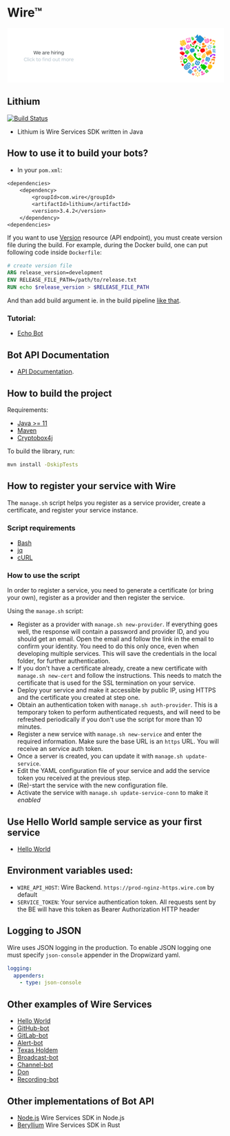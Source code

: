 # Wire™

[![Wire logo](https://github.com/wireapp/wire/blob/master/assets/header-small.png?raw=true)](https://wire.com/jobs/)

## Lithium

[![Build Status](https://travis-ci.org/wireapp/lithium.svg?branch=master)](https://travis-ci.org/wireapp/lithium)

- Lithium is Wire Services SDK written in Java

## How to use it to build your bots?
- In your `pom.xml`:
```
<dependencies>
    <dependency>
        <groupId>com.wire</groupId>
        <artifactId>lithium</artifactId>
        <version>3.4.2</version>
    </dependency>
<dependencies>
```

If you want to use [Version]() resource (API endpoint), you must create version file during the build.
For example, during the Docker build, one can put following code inside `Dockerfile`:
```dockerfile
# create version file
ARG release_version=development
ENV RELEASE_FILE_PATH=/path/to/release.txt
RUN echo $release_version > $RELEASE_FILE_PATH
```
And than add build argument ie. in the build pipeline 
[like that](https://github.com/dkovacevic/roman/blob/8d41bcba20a8f7607210263944c9ccecd757ed44/.github/workflows/release.yml#L26).

### Tutorial:
- [Echo Bot](https://github.com/wireapp/echo-bot)

## Bot API Documentation

- [API Documentation](https://github.com/wireapp/bot-sdk/wiki).

## How to build the project

Requirements:

- [Java >= 11](http://www.oracle.com)
- [Maven](https://maven.apache.org)
- [Cryptobox4j](https://github.com/wireapp/cryptobox4j)

To build the library, run:

```bash
mvn install -DskipTests
```

## How to register your service with Wire

The `manage.sh` script helps you register as a service provider, create a certificate, and register your service instance.

### Script requirements

- [Bash](https://www.gnu.org/software/bash)
- [jq](https://stedolan.github.io/jq/)
- [cURL](https://curl.haxx.se/)

### How to use the script

In order to register a service, you need to generate a certificate (or bring your own), register as a provider and then register the service.

Using the `manage.sh` script:

- Register as a provider with `manage.sh new-provider`. If everything goes well, the response will contain a password and provider ID, and you should get an email. Open the email and follow the link in the email to confirm your identity. You need to do this only once, even when developing multiple services. This will save the credentials in the local folder, for further authentication.
- If you don't have a certificate already, create a new certificate with `manage.sh new-cert` and follow the instructions. This needs to match the certificate that is used for the SSL termination on your service.
- Deploy your service and make it accessible by public IP, using HTTPS and the certificate you created at step one.
- Obtain an authentication token with `manage.sh auth-provider`. This is a temporary token to perform authenticated requests, and will need to be refreshed periodically if you don't use the script for more than 10 minutes.
- Register a new service with `manage.sh new-service` and enter the required information. Make sure the base URL is an `https` URL. You will receive an service auth token.
- Once a server is created, you can update it with `manage.sh update-service`. 
- Edit the YAML configuration file of your service and add the service token you received at the previous step.
- (Re)-start the service with the new configuration file.
- Activate the service with `manage.sh update-service-conn` to make it _enabled_

## Use Hello World sample service as your first service

- [Hello World](https://github.com/wireapp/echo-bot)

## Environment variables used:
- `WIRE_API_HOST`: Wire Backend. `https://prod-nginz-https.wire.com` by default
- `SERVICE_TOKEN`: Your service authentication token. All requests sent by the BE will have this token as Bearer Authorization HTTP header

## Logging to JSON
Wire uses JSON logging in the production. To enable JSON logging one must specify `json-console` appender in the Dropwizard yaml.
```yaml
logging:
  appenders:
    - type: json-console
```

## Other examples of Wire Services

- [Hello World](https://github.com/wireapp/echo-bot)
- [GitHub-bot](https://github.com/wearezeta/github-bot)
- [GitLab-bot](https://github.com/wireapp/gitlab)
- [Alert-bot](https://github.com/wireapp/alert-bot)
- [Texas Holdem](https://github.com/dkovacevic/holdem)
- [Broadcast-bot](https://github.com/wireapp/broadcast-bot)
- [Channel-bot](https://github.com/dkovacevic/channel-bot)
- [Don](https://github.com/wireapp/don-bot)
- [Recording-bot](https://github.com/wireapp/recording-bot)

## Other implementations of Bot API

- [Node.js](https://github.com/wireapp/bot-sdk-node) Wire Services SDK in Node.js
- [Beryllium](https://github.com/OmnijarBots/beryllium) Wire Services SDK in Rust
